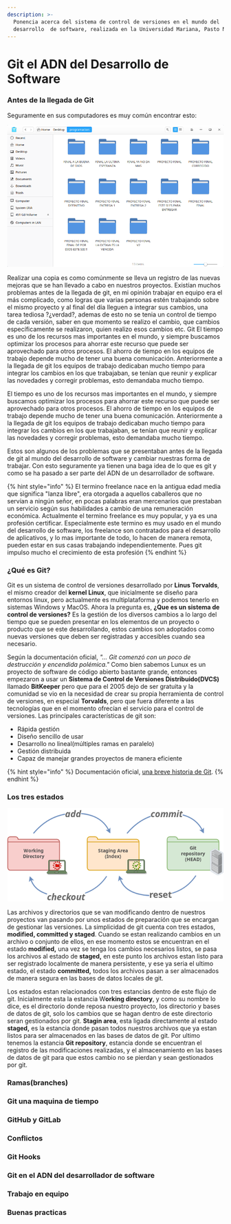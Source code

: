 ```yaml
---
description: >-
  Ponencia acerca del sistema de control de versiones en el mundo del
  desarrollo  de software, realizada en la Universidad Mariana, Pasto Nariño.
---
```


# Git el ADN del Desarrollo de Software

### Antes de la llegada de Git

Seguramente en sus computadores es muy común encontrar esto:

![](.gitbook/assets/deepinscreenshot_20190510011932.png)

Realizar una copia es como comúnmente se lleva un registro de las nuevas mejoras que se han llevado a cabo en nuestros proyectos. Existían muchos problemas antes de la llegada de git, en mi opinión trabajar en equipo era el más complicado, como logras que varias personas estén trabajando sobre el mismo proyecto y al final del día lleguen a integrar sus cambios, una tarea tediosa ?¿verdad?, ademas de esto no se tenia un control de tiempo de cada versión, saber en que momento se realizo el cambio, que cambios específicamente se realizaron, quien realizo esos cambios etc. Git El tiempo es uno de los recursos mas importantes en el mundo, y siempre buscamos optimizar los procesos para ahorrar este recurso que puede ser aprovechado para otros procesos. El ahorro de tiempo en los equipos de trabajo depende mucho de tener una buena comunicación. Anteriormente a la llegada de git los equipos de trabajo dedicaban mucho tiempo para integrar los cambios en los que trabajaban, se tenían que reunir y explicar las novedades y corregir problemas, esto demandaba mucho tiempo.

El tiempo es uno de los recursos mas importantes en el mundo, y siempre buscamos optimizar los procesos para ahorrar este recurso que puede ser aprovechado para otros procesos. El ahorro de tiempo en los equipos de trabajo depende mucho de tener una buena comunicación. Anteriormente a la llegada de git los equipos de trabajo dedicaban mucho tiempo para integrar los cambios en los que trabajaban, se tenían que reunir y explicar las novedades y corregir problemas, esto demandaba mucho tiempo.

Estos son algunos de los problemas que se presentaban antes de la llegada de git al mundo del desarrollo de software y cambiar nuestras forma de trabajar. Con esto seguramente ya tienen una baga idea de lo que es git y como se ha pasado a ser parte del ADN de un desarrollador de software.

{% hint style="info" %}
El termino freelance nace en la antigua edad media que significa "lanza libre", era otorgada a aquellos caballeros que no servían a ningún señor, en pocas palabras eran mercenarios que prestaban un servicio según sus habilidades a cambio de una remuneración económica. Actualmente el termino freelance es muy popular, y ya es una profesión certificar. Especialmente este termino es muy usado en el mundo del desarrollo de software, los freelance son contratados para el desarrollo de aplicativos, y lo mas importante de todo, lo hacen de manera remota, pueden estar en sus casas trabajando independientemente. Pues git impulso mucho el crecimiento de esta profesión
{% endhint %}

### ¿Qué es Git?

Git es un sistema de control de versiones desarrollado por **Linus Torvalds**, el mismo creador del **kernel Linux**, que inicialmente se diseño para entornos linux, pero actualmente es multiplataforma y podemos tenerlo en sistemas Windows y MacOS. Ahora la pregunta es, **¿Que es un sistema de control de versiones?** Es la gestión de los diversos cambios a lo largo del tiempo que se pueden presentar en los elementos de un proyecto o producto que se este desarrollando, estos cambios son adoptados como nuevas versiones que deben ser registradas y accesibles cuando sea necesario. 

Según la documentación oficial, _"... Git comenzó con un poco de destrucción y encendida polémica."_  Como bien sabemos Lunux es un proyecto de software de código abierto bastante grande, entonces empezaron a usar un **Sistema de Control de Versiones Distribuido\(DVCS\)** llamado **BitKeeper** pero que para el 2005 dejo de ser gratuita y la comunidad se vio en la necesidad de crear su propia herramienta de control de versiones, en especial **Torvalds**, pero que fuera diferente a las tecnologías que en el momento ofrecían el servicio para el control de versiones. Las principales características de git son:

* Rápida gestión
* Diseño sencillo de usar
* Desarrollo no lineal\(múltiples ramas en paralelo\)
* Gestión distribuida
* Capaz de manejar grandes proyectos de manera eficiente 

{% hint style="info" %}
Documentación oficial,  [una breve historia de Git](https://git-scm.com/book/es/v1/Empezando-Una-breve-historia-de-Git).
{% endhint %}

### Los tres estados

![Git workflow](.gitbook/assets/tres-estados.png)

Las archivos y directorios que se van modificando dentro de nuestros proyectos van pasando por unos estados de preparación que se encargan de gestionar las versiones. La simplicidad de git cuenta con tres estados, **modified, committed y  staged**. Cuando se estan realizando cambios en un archivo o conjunto de ellos, en ese momento estos se encuentran en el estado **modified,** una vez se tenga los cambios necesarios listos, se pasa los archivos al estado de **staged,** en este punto los archivos estan listo para ser registrado localmente de manera persistente, y ese ya seria el ultimo estado, el estado **committed,** todos los archivos pasan a ser almacenados de manera segura en las bases de datos locales de git.

Los estados estan relacionados con tres estancias dentro de este flujo de git. Inicialmente esta la estancia W**orking directory**, y como su nombre lo dice, es el directorio donde reposa nuestro proyecto, los directorio y bases de datos de git, solo los cambios que se hagan dentro de este directorio seran gestionados por git. **Stagin area**, esta ligada directamente al estado **staged,** es la estancia donde pasan todos nuestros archivos que ya estan listos para ser almacenados en las bases de datos de git. Por ultimo tenemos la estancia **Git repository**, estancia donde se encuentran el registro de las modificaciones realizadas, y el almacenamiento en las bases de datos de git para que estos cambio no se pierdan y sean gestionados por git.

### Ramas\(branches\)

### Git una maquina de tiempo

### GitHub y GitLab

### Conflictos

### Git Hooks

### Git en el ADN del desarrollador de software <a id="git-en-el-adn-del-desarrollador-de-software"></a>

### Trabajo en equipo <a id="trabajo-en-equipo"></a>

### Buenas practicas <a id="buenas-practicas"></a>

